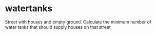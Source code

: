 # watertanks
Street with houses and empty ground. Calculate the minimum number of water tanks that should supply houses on that street

